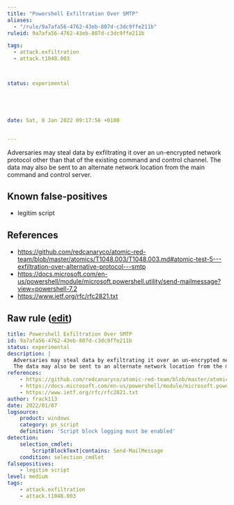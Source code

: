 ```yaml
---
title: "Powershell Exfiltration Over SMTP"
aliases:
  - "/rule/9a7afa56-4762-43eb-807d-c3dc9ffe211b"
ruleid: 9a7afa56-4762-43eb-807d-c3dc9ffe211b

tags:
  - attack.exfiltration
  - attack.t1048.003



status: experimental





date: Sat, 8 Jan 2022 09:17:56 +0100


---
```


Adversaries may steal data by exfiltrating it over an un-encrypted network protocol other than that of the existing command and control channel.
The data may also be sent to an alternate network location from the main command and control server. 


<!--more-->


## Known false-positives

* legitim script



## References

* https://github.com/redcanaryco/atomic-red-team/blob/master/atomics/T1048.003/T1048.003.md#atomic-test-5---exfiltration-over-alternative-protocol---smtp
* https://docs.microsoft.com/en-us/powershell/module/microsoft.powershell.utility/send-mailmessage?view=powershell-7.2
* https://www.ietf.org/rfc/rfc2821.txt


## Raw rule ([edit](https://github.com/SigmaHQ/sigma/edit/master/rules/windows/powershell/powershell_script/posh_ps_send_mailmessage.yml))
```yaml
title: Powershell Exfiltration Over SMTP
id: 9a7afa56-4762-43eb-807d-c3dc9ffe211b
status: experimental
description: |
  Adversaries may steal data by exfiltrating it over an un-encrypted network protocol other than that of the existing command and control channel.
  The data may also be sent to an alternate network location from the main command and control server. 
references:
    - https://github.com/redcanaryco/atomic-red-team/blob/master/atomics/T1048.003/T1048.003.md#atomic-test-5---exfiltration-over-alternative-protocol---smtp
    - https://docs.microsoft.com/en-us/powershell/module/microsoft.powershell.utility/send-mailmessage?view=powershell-7.2
    - https://www.ietf.org/rfc/rfc2821.txt
author: frack113
date: 2022/01/07
logsource:
    product: windows
    category: ps_script
    definition: 'Script block logging must be enabled'
detection:
    selection_cmdlet:
        ScriptBlockText|contains: Send-MailMessage
    condition: selection_cmdlet
falsepositives:
    - legitim script
level: medium
tags:
    - attack.exfiltration
    - attack.t1048.003

```
